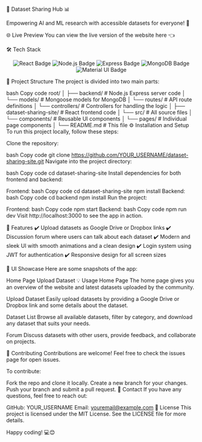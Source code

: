 🚀 Dataset Sharing Hub 📊

Empowering AI and ML research with accessible datasets for everyone! 🌟

🌐 Live Preview
You can view the live version of the website here 👈

🛠️ Tech Stack
<p align="center"> <img src="https://img.shields.io/badge/React-61DAFB?logo=react&logoColor=white&style=for-the-badge" alt="React Badge"/> <img src="https://img.shields.io/badge/Node.js-43853D?logo=node.js&logoColor=white&style=for-the-badge" alt="Node.js Badge"/> <img src="https://img.shields.io/badge/Express.js-404D59?logo=express&logoColor=white&style=for-the-badge" alt="Express Badge"/> <img src="https://img.shields.io/badge/MongoDB-4EA94B?logo=mongodb&logoColor=white&style=for-the-badge" alt="MongoDB Badge"/> <img src="https://img.shields.io/badge/Material--UI-0081CB?logo=material-ui&logoColor=white&style=for-the-badge" alt="Material UI Badge"/> </p>
📁 Project Structure
The project is divided into two main parts:

bash
Copy code
root/
│
├── backend/                # Node.js Express server code
│   └── models/             # Mongoose models for MongoDB
│   └── routes/             # API route definitions
│   └── controllers/        # Controllers for handling the logic
│
├── dataset-sharing-site/    # React frontend code
│   └── src/                # All source files
│       └── components/     # Reusable UI components
│       └── pages/          # Individual page components
│
└── README.md               # This file
⚙️ Installation and Setup
To run this project locally, follow these steps:

Clone the repository:

bash
Copy code
git clone https://github.com/YOUR_USERNAME/dataset-sharing-site.git
Navigate into the project directory:

bash
Copy code
cd dataset-sharing-site
Install dependencies for both frontend and backend:

Frontend:
bash
Copy code
cd dataset-sharing-site
npm install
Backend:
bash
Copy code
cd backend
npm install
Run the project:

Frontend:
bash
Copy code
npm start
Backend:
bash
Copy code
npm run dev
Visit http://localhost:3000 to see the app in action.

🧩 Features
✔️ Upload datasets as Google Drive or Dropbox links
✔️ Discussion forum where users can talk about each dataset
✔️ Modern and sleek UI with smooth animations and a clean design
✔️ Login system using JWT for authentication
✔️ Responsive design for all screen sizes

🎨 UI Showcase
Here are some snapshots of the app:

Home Page	Upload Dataset
💡 Usage
Home Page
The home page gives you an overview of the website and latest datasets uploaded by the community.

Upload Dataset
Easily upload datasets by providing a Google Drive or Dropbox link and some details about the dataset.

Dataset List
Browse all available datasets, filter by category, and download any dataset that suits your needs.

Forum
Discuss datasets with other users, provide feedback, and collaborate on projects.

🚀 Contributing
Contributions are welcome! Feel free to check the issues page for open issues.

To contribute:

Fork the repo and clone it locally.
Create a new branch for your changes.
Push your branch and submit a pull request.
💬 Contact
If you have any questions, feel free to reach out:

GitHub: YOUR_USERNAME
Email: youremail@example.com
🎉 License
This project is licensed under the MIT License. See the LICENSE file for more details.

Happy coding! 💻😊
